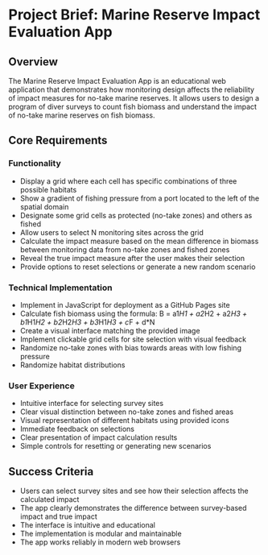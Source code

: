 # Project Brief: Marine Reserve Impact Evaluation App

## Overview
The Marine Reserve Impact Evaluation App is an educational web application that demonstrates how monitoring design affects the reliability of impact measures for no-take marine reserves. It allows users to design a program of diver surveys to count fish biomass and understand the impact of no-take marine reserves on fish biomass.

## Core Requirements

### Functionality
- Display a grid where each cell has specific combinations of three possible habitats
- Show a gradient of fishing pressure from a port located to the left of the spatial domain
- Designate some grid cells as protected (no-take zones) and others as fished
- Allow users to select N monitoring sites across the grid
- Calculate the impact measure based on the mean difference in biomass between monitoring data from no-take zones and fished zones
- Reveal the true impact measure after the user makes their selection
- Provide options to reset selections or generate a new random scenario

### Technical Implementation
- Implement in JavaScript for deployment as a GitHub Pages site
- Calculate fish biomass using the formula: B = a1*H1 + a2*H2 + a2*H3 + b1*H1*H2 + b2*H2*H3 + b3*H1*H3 + c*F + d*N
- Create a visual interface matching the provided image
- Implement clickable grid cells for site selection with visual feedback
- Randomize no-take zones with bias towards areas with low fishing pressure
- Randomize habitat distributions

### User Experience
- Intuitive interface for selecting survey sites
- Clear visual distinction between no-take zones and fished areas
- Visual representation of different habitats using provided icons
- Immediate feedback on selections
- Clear presentation of impact calculation results
- Simple controls for resetting or generating new scenarios

## Success Criteria
- Users can select survey sites and see how their selection affects the calculated impact
- The app clearly demonstrates the difference between survey-based impact and true impact
- The interface is intuitive and educational
- The implementation is modular and maintainable
- The app works reliably in modern web browsers
